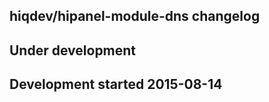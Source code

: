 hiqdev/hipanel-module-dns changelog
-----------------------------------

## Under development


## Development started 2015-08-14

